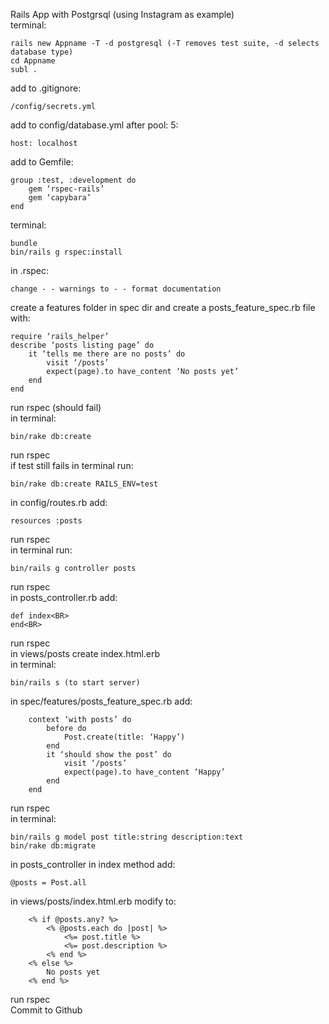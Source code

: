 Rails App with Postgrsql (using Instagram as example)
<br>
terminal:  
```
rails new Appname -T -d postgresql (-T removes test suite, -d selects database type)
cd Appname   
subl .
```
add to .gitignore:<br>
```
/config/secrets.yml
```
add to config/database.yml after pool: 5:   <br>
```
host: localhost
```
add to Gemfile:<br>
```
group :test, :development do
	gem ‘rspec-rails’
	gem ‘capybara’
end
```
terminal: <br>
```
bundle
bin/rails g rspec:install
```
in .rspec: <br>
```
change - - warnings to - - format documentation
```
create a features folder in spec dir and create a posts_feature_spec.rb file with:<br>
```
require ‘rails_helper’
describe ‘posts listing page’ do 
	it ‘tells me there are no posts’ do 
		visit ‘/posts’
		expect(page).to have_content ‘No posts yet’
	end
end
```
run rspec (should fail)<br>
in terminal:<br>
```
bin/rake db:create
```
run rspec<br>
if test still fails in terminal run:<br>
```
bin/rake db:create RAILS_ENV=test
```
in config/routes.rb add:  
```
resources :posts
```
run rspec<br>
in terminal run:<br> 
```
bin/rails g controller posts
```
run rspec<br>
in posts_controller.rb add:<br>
``` 
def index<BR>
end<BR>
```
run rspec<br>
in views/posts create index.html.erb<br>
in terminal:<br>
```
bin/rails s (to start server)
```
in spec/features/posts_feature_spec.rb add:<br>
```
	context ‘with posts’ do
		before do
			Post.create(title: ‘Happy’)
		end
		it ‘should show the post’ do 
			visit ‘/posts’
			expect(page).to have_content ‘Happy’
		end
	end
```
run rspec<br>
in terminal: <br>
```
bin/rails g model post title:string description:text
bin/rake db:migrate
```
in posts_controller in index method add: 
```
@posts = Post.all
```
in views/posts/index.html.erb modify to: <br> 
```
	<% if @posts.any? %>
		<% @posts.each do |post| %>
			<%= post.title %>
			<%= post.description %>
		<% end %>
	<% else %>
		No posts yet
	<% end %>
```
run rspec<br>
Commit to Github